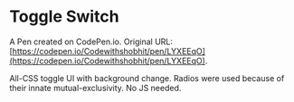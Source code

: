 # Toggle Switch

A Pen created on CodePen.io. Original URL: [https://codepen.io/Codewithshobhit/pen/LYXEEqO](https://codepen.io/Codewithshobhit/pen/LYXEEqO).

All-CSS toggle UI with background change. Radios were used because of their innate mutual-exclusivity. No JS needed.